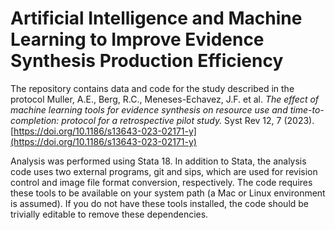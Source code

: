 # Artificial Intelligence and Machine Learning to Improve Evidence Synthesis Production Efficiency

The repository contains data and code for the study described in the protocol Muller, A.E., Berg, R.C., 
Meneses-Echavez, J.F. et al. *The effect of machine learning tools for evidence synthesis 
on resource use and time-to-completion: protocol for a retrospective pilot study.* 
Syst Rev 12, 7 (2023). [https://doi.org/10.1186/s13643-023-02171-y](https://doi.org/10.1186/s13643-023-02171-y)

Analysis was performed using Stata 18. In addition to Stata, the analysis code uses two external programs,
git and sips, which are used for revision control and image file format conversion, respectively. The code
requires these tools to be available on your system path (a Mac or Linux environment is assumed). If you do not
have these tools installed, the code should be trivially editable to remove these dependencies.
